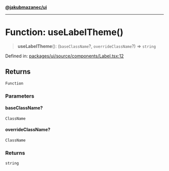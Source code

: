 [**@jakubmazanec/ui**](../README.md)

---

# Function: useLabelTheme()

> **useLabelTheme**(): (`baseClassName`?, `overrideClassName`?) => `string`

Defined in:
[packages/ui/source/components/Label.tsx:12](https://github.com/jakubmazanec/tools/blob/0373298af23ca7b778987184cd6fcccd21ae54be/packages/ui/source/components/Label.tsx#L12)

## Returns

`Function`

### Parameters

#### baseClassName?

`ClassName`

#### overrideClassName?

`ClassName`

### Returns

`string`
